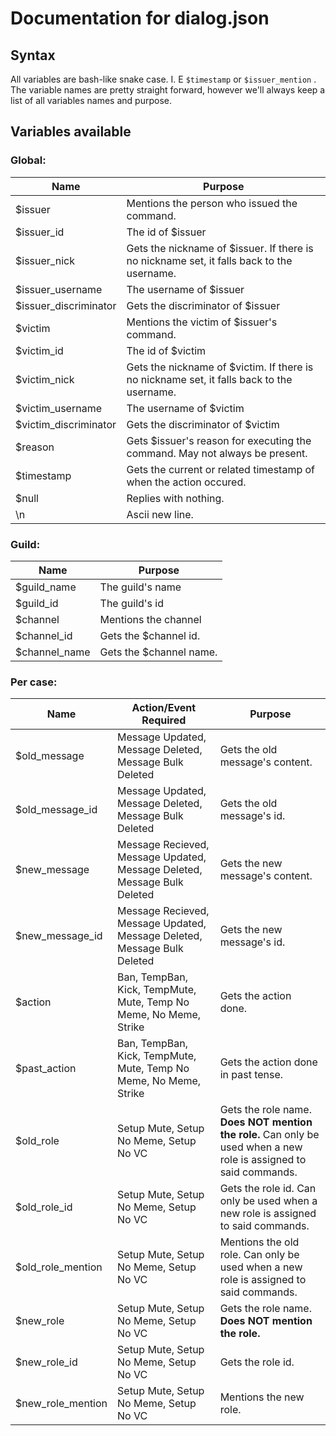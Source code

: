 # Documentation for dialog.json

## Syntax

All variables are bash-like snake case. I. E `$timestamp` or `$issuer_mention` . The variable names are pretty straight forward, however we'll always keep a list of all variables names and purpose.

## Variables available

### Global:

| Name | Purpose |
| - | - |
| $issuer               | Mentions the person who issued the command.                                               |
| $issuer_id            | The id of $issuer                                                                         |
| $issuer_nick          | Gets the nickname of $issuer. If there is no nickname set, it falls back to the username. |
| $issuer_username      | The username of $issuer                                                                   |
| $issuer_discriminator | Gets the discriminator of $issuer                                                         | 
| $victim               | Mentions the victim of $issuer's command.                                                 |
| $victim_id            | The id of $victim                                                                         |
| $victim_nick          | Gets the nickname of $victim. If there is no nickname set, it falls back to the username. |
| $victim_username      | The username of $victim                                                                   |
| $victim_discriminator | Gets the discriminator of $victim                                                         |
| $reason               | Gets $issuer's reason for executing the command. May not always be present.               |
| $timestamp            | Gets the current or related timestamp of when the action occured.                         |
| $null                 | Replies with nothing.                                                                     |
| \n                    | Ascii new line.                                                                           |

### Guild:

| Name | Purpose |
| - | - |
| $guild_name   | The guild's name          |
| $guild_id     | The guild's id            |
| $channel      | Mentions the channel      |
| $channel_id   | Gets the $channel id.     |
| $channel_name | Gets the $channel name.   |

### Per case:

| Name | Action/Event Required | Purpose |
| - | - | - |
| $old_message          | Message Updated, Message Deleted, Message Bulk Deleted                    | Gets the old message's content.
| $old_message_id       | Message Updated, Message Deleted, Message Bulk Deleted                    | Gets the old message's id. |
| $new_message          | Message Recieved, Message Updated, Message Deleted, Message Bulk Deleted  | Gets the new message's content. |
| $new_message_id       | Message Recieved, Message Updated, Message Deleted, Message Bulk Deleted  | Gets the new message's id. |
| $action               | Ban, TempBan, Kick, TempMute, Mute, Temp No Meme, No Meme, Strike         | Gets the action done. |
| $past_action          | Ban, TempBan, Kick, TempMute, Mute, Temp No Meme, No Meme, Strike         | Gets the action done in past tense.
| $old_role             | Setup Mute, Setup No Meme, Setup No VC                                    | Gets the role name. **Does NOT mention the role.** Can only be used when a new role is assigned to said commands. |
| $old_role_id          | Setup Mute, Setup No Meme, Setup No VC                                    | Gets the role id. Can only be used when a new role is assigned to said commands. |
| $old_role_mention     | Setup Mute, Setup No Meme, Setup No VC                                    | Mentions the old role. Can only be used when a new role is assigned to said commands. |
| $new_role             | Setup Mute, Setup No Meme, Setup No VC                                    | Gets the role name. **Does NOT mention the role.** |
| $new_role_id          | Setup Mute, Setup No Meme, Setup No VC                                    | Gets the role id. |
| $new_role_mention     | Setup Mute, Setup No Meme, Setup No VC                                    | Mentions the new role. |
